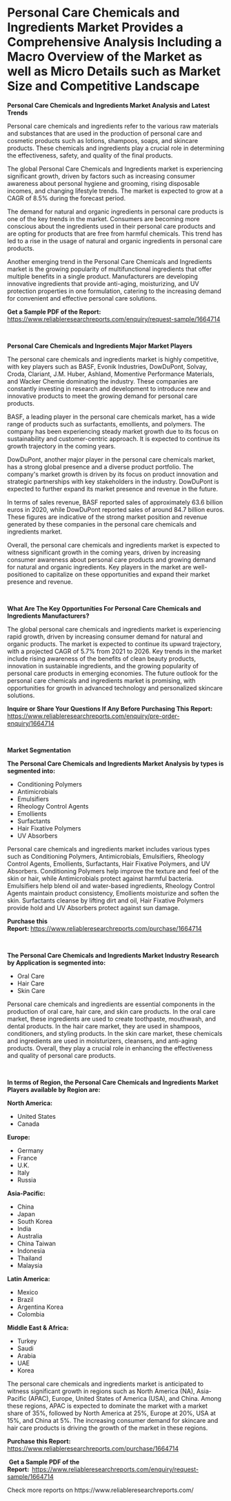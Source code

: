<p><h1>Personal Care Chemicals and Ingredients Market Provides a Comprehensive Analysis Including a Macro Overview of the Market as well as Micro Details such as Market Size and Competitive Landscape</h1></p><p><strong>Personal Care Chemicals and Ingredients Market Analysis and Latest Trends</strong></p>
<p><p>Personal care chemicals and ingredients refer to the various raw materials and substances that are used in the production of personal care and cosmetic products such as lotions, shampoos, soaps, and skincare products. These chemicals and ingredients play a crucial role in determining the effectiveness, safety, and quality of the final products.</p><p>The global Personal Care Chemicals and Ingredients market is experiencing significant growth, driven by factors such as increasing consumer awareness about personal hygiene and grooming, rising disposable incomes, and changing lifestyle trends. The market is expected to grow at a CAGR of 8.5% during the forecast period. </p><p>The demand for natural and organic ingredients in personal care products is one of the key trends in the market. Consumers are becoming more conscious about the ingredients used in their personal care products and are opting for products that are free from harmful chemicals. This trend has led to a rise in the usage of natural and organic ingredients in personal care products. </p><p>Another emerging trend in the Personal Care Chemicals and Ingredients market is the growing popularity of multifunctional ingredients that offer multiple benefits in a single product. Manufacturers are developing innovative ingredients that provide anti-aging, moisturizing, and UV protection properties in one formulation, catering to the increasing demand for convenient and effective personal care solutions.</p></p>
<p><strong>Get a Sample PDF of the Report:&nbsp;</strong> <a href="https://www.reliableresearchreports.com/enquiry/request-sample/1664714">https://www.reliableresearchreports.com/enquiry/request-sample/1664714</a></p>
<p>&nbsp;</p>
<p><strong>Personal Care Chemicals and Ingredients Major Market Players</strong></p>
<p><p>The personal care chemicals and ingredients market is highly competitive, with key players such as BASF, Evonik Industries, DowDuPont, Solvay, Croda, Clariant, J.M. Huber, Ashland, Momentive Performance Materials, and Wacker Chemie dominating the industry. These companies are constantly investing in research and development to introduce new and innovative products to meet the growing demand for personal care products.</p><p>BASF, a leading player in the personal care chemicals market, has a wide range of products such as surfactants, emollients, and polymers. The company has been experiencing steady market growth due to its focus on sustainability and customer-centric approach. It is expected to continue its growth trajectory in the coming years.</p><p>DowDuPont, another major player in the personal care chemicals market, has a strong global presence and a diverse product portfolio. The company's market growth is driven by its focus on product innovation and strategic partnerships with key stakeholders in the industry. DowDuPont is expected to further expand its market presence and revenue in the future.</p><p>In terms of sales revenue, BASF reported sales of approximately 63.6 billion euros in 2020, while DowDuPont reported sales of around 84.7 billion euros. These figures are indicative of the strong market position and revenue generated by these companies in the personal care chemicals and ingredients market.</p><p>Overall, the personal care chemicals and ingredients market is expected to witness significant growth in the coming years, driven by increasing consumer awareness about personal care products and growing demand for natural and organic ingredients. Key players in the market are well-positioned to capitalize on these opportunities and expand their market presence and revenue.</p></p>
<p>&nbsp;</p>
<p><strong>What Are The Key Opportunities For Personal Care Chemicals and Ingredients Manufacturers?</strong></p>
<p><p>The global personal care chemicals and ingredients market is experiencing rapid growth, driven by increasing consumer demand for natural and organic products. The market is expected to continue its upward trajectory, with a projected CAGR of 5.7% from 2021 to 2026. Key trends in the market include rising awareness of the benefits of clean beauty products, innovation in sustainable ingredients, and the growing popularity of personal care products in emerging economies. The future outlook for the personal care chemicals and ingredients market is promising, with opportunities for growth in advanced technology and personalized skincare solutions.</p></p>
<p><strong>Inquire or Share Your Questions If Any Before Purchasing This Report:</strong> <a href="https://www.reliableresearchreports.com/enquiry/pre-order-enquiry/1664714">https://www.reliableresearchreports.com/enquiry/pre-order-enquiry/1664714</a></p>
<p>&nbsp;</p>
<p><strong>Market Segmentation</strong></p>
<p><strong>The Personal Care Chemicals and Ingredients Market Analysis by types is segmented into:</strong></p>
<p><ul><li>Conditioning Polymers</li><li>Antimicrobials</li><li>Emulsifiers</li><li>Rheology Control Agents</li><li>Emollients</li><li>Surfactants</li><li>Hair Fixative Polymers</li><li>UV Absorbers</li></ul></p>
<p><p>Personal care chemicals and ingredients market includes various types such as Conditioning Polymers, Antimicrobials, Emulsifiers, Rheology Control Agents, Emollients, Surfactants, Hair Fixative Polymers, and UV Absorbers. Conditioning Polymers help improve the texture and feel of the skin or hair, while Antimicrobials protect against harmful bacteria. Emulsifiers help blend oil and water-based ingredients, Rheology Control Agents maintain product consistency, Emollients moisturize and soften the skin. Surfactants cleanse by lifting dirt and oil, Hair Fixative Polymers provide hold and UV Absorbers protect against sun damage.</p></p>
<p><strong>Purchase this Report:&nbsp;</strong><a href="https://www.reliableresearchreports.com/purchase/1664714">https://www.reliableresearchreports.com/purchase/1664714</a></p>
<p>&nbsp;</p>
<p><strong>The Personal Care Chemicals and Ingredients Market Industry Research by Application is segmented into:</strong></p>
<p><ul><li>Oral Care</li><li>Hair Care</li><li>Skin Care</li></ul></p>
<p><p>Personal care chemicals and ingredients are essential components in the production of oral care, hair care, and skin care products. In the oral care market, these ingredients are used to create toothpaste, mouthwash, and dental products. In the hair care market, they are used in shampoos, conditioners, and styling products. In the skin care market, these chemicals and ingredients are used in moisturizers, cleansers, and anti-aging products. Overall, they play a crucial role in enhancing the effectiveness and quality of personal care products.</p></p>
<p>&nbsp;</p>
<p><strong>In terms of Region, the Personal Care Chemicals and Ingredients Market Players available by Region are:</strong></p>
<p>
    <p> <strong> North America: </strong>
        <ul>
            <li>United States</li>
            <li>Canada</li>
        </ul>
        </p> 
    <p> <strong> Europe: </strong>
        <ul>
            <li>Germany</li>
            <li>France</li>
            <li>U.K.</li>
            <li>Italy</li>
            <li>Russia</li>
        </ul>
        </p> 
    <p> <strong> Asia-Pacific: </strong>
        <ul>
            <li>China</li>
            <li>Japan</li>
            <li>South Korea</li>
            <li>India</li>
            <li>Australia</li>
            <li>China Taiwan</li>
            <li>Indonesia</li>
            <li>Thailand</li>
            <li>Malaysia</li>
        </ul>
        </p> 
    <p> <strong> Latin America: </strong>
        <ul>
            <li>Mexico</li>
            <li>Brazil</li>
            <li>Argentina Korea</li>
            <li>Colombia</li>
        </ul>
        </p> 
    <p> <strong> Middle East & Africa: </strong>
        <ul>
            <li>Turkey</li>
            <li>Saudi</li>
            <li>Arabia</li>
            <li>UAE</li>
            <li>Korea</li>
        </ul>
    </p>
    </p>
<p><p>The personal care chemicals and ingredients market is anticipated to witness significant growth in regions such as North America (NA), Asia-Pacific (APAC), Europe, United States of America (USA), and China. Among these regions, APAC is expected to dominate the market with a market share of 35%, followed by North America at 25%, Europe at 20%, USA at 15%, and China at 5%. The increasing consumer demand for skincare and hair care products is driving the growth of the market in these regions.</p></p>
<p><strong>Purchase this Report: </strong><a href="https://www.reliableresearchreports.com/purchase/1664714">https://www.reliableresearchreports.com/purchase/1664714</a></p>
<p>&nbsp;<strong>Get a Sample PDF of the Report:&nbsp;&nbsp;</strong><a href="https://www.reliableresearchreports.com/enquiry/request-sample/1664714">https://www.reliableresearchreports.com/enquiry/request-sample/1664714</a></p>
<p><strong></strong></p>
<p>Check more reports on https://www.reliableresearchreports.com/</p>